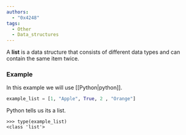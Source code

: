 ```yaml
---
authors:
  - "0x4248"
tags:
  - Other
  - Data_structures
---
```

A **list** is a data structure that consists of different data types and can contain the same item twice.

### Example
In this example we will use [[Python|python]].
```python
example_list = [1, "Apple", True, 2 , "Orange"]
```

Python tells us its a list.
```
>>> type(example_list)
<class 'list'>
```